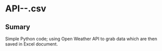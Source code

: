 # API--.csv
## Sumary
Simple Python code; using Open Weather API to grab data which are then saved in Excel document.
